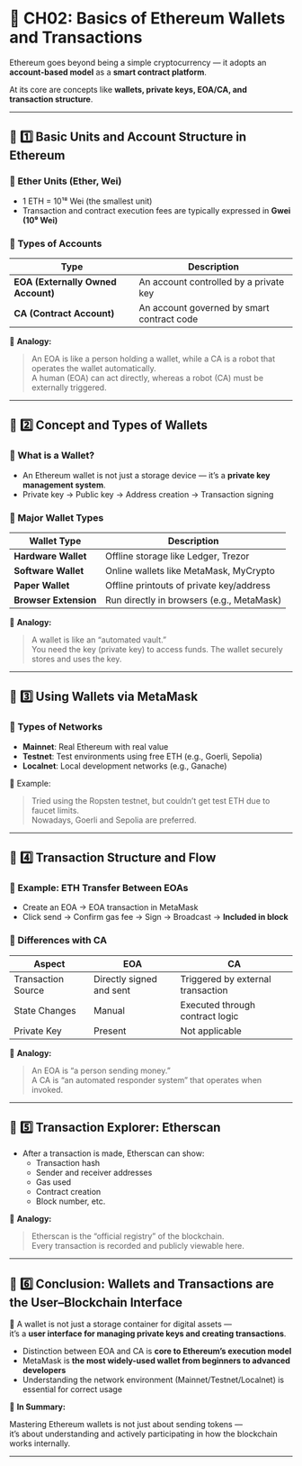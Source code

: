 # **📌 CH02: Basics of Ethereum Wallets and Transactions**

Ethereum goes beyond being a simple cryptocurrency — it adopts an **account-based model** as a **smart contract platform**.

At its core are concepts like **wallets, private keys, EOA/CA, and transaction structure**.

---

## **📌 1️⃣ Basic Units and Account Structure in Ethereum**

### **🔹 Ether Units (Ether, Wei)**

- 1 ETH = 10¹⁸ Wei (the smallest unit)
- Transaction and contract execution fees are typically expressed in **Gwei (10⁹ Wei)**

### **🔹 Types of Accounts**

| Type                               | Description                                |
| ---------------------------------- | ------------------------------------------ |
| **EOA (Externally Owned Account)** | An account controlled by a private key     |
| **CA (Contract Account)**          | An account governed by smart contract code |

📌 **Analogy:**

> An EOA is like a person holding a wallet, while a CA is a robot that operates the wallet automatically.  
> A human (EOA) can act directly, whereas a robot (CA) must be externally triggered.

---

## **📌 2️⃣ Concept and Types of Wallets**

### **🔹 What is a Wallet?**

- An Ethereum wallet is not just a storage device — it’s a **private key management system**.
- Private key → Public key → Address creation → Transaction signing

### **💼 Major Wallet Types**

| Wallet Type           | Description                               |
| --------------------- | ----------------------------------------- |
| **Hardware Wallet**   | Offline storage like Ledger, Trezor       |
| **Software Wallet**   | Online wallets like MetaMask, MyCrypto    |
| **Paper Wallet**      | Offline printouts of private key/address  |
| **Browser Extension** | Run directly in browsers (e.g., MetaMask) |

📌 **Analogy:**

> A wallet is like an “automated vault.”  
> You need the key (private key) to access funds. The wallet securely stores and uses the key.

---

## **📌 3️⃣ Using Wallets via MetaMask**

### **🔹 Types of Networks**

- **Mainnet**: Real Ethereum with real value
- **Testnet**: Test environments using free ETH (e.g., Goerli, Sepolia)
- **Localnet**: Local development networks (e.g., Ganache)

📌 Example:

> Tried using the Ropsten testnet, but couldn’t get test ETH due to faucet limits.  
> Nowadays, Goerli and Sepolia are preferred.

---

## **📌 4️⃣ Transaction Structure and Flow**

### **🔹 Example: ETH Transfer Between EOAs**

- Create an EOA → EOA transaction in MetaMask
- Click send → Confirm gas fee → Sign → Broadcast → **Included in block**

### **🔹 Differences with CA**

| Aspect             | EOA                      | CA                                |
| ------------------ | ------------------------ | --------------------------------- |
| Transaction Source | Directly signed and sent | Triggered by external transaction |
| State Changes      | Manual                   | Executed through contract logic   |
| Private Key        | Present                  | Not applicable                    |

📌 **Analogy:**

> An EOA is “a person sending money.”  
> A CA is “an automated responder system” that operates when invoked.

---

## **📌 5️⃣ Transaction Explorer: Etherscan**

- After a transaction is made, Etherscan can show:
  - Transaction hash
  - Sender and receiver addresses
  - Gas used
  - Contract creation
  - Block number, etc.

📌 **Analogy:**

> Etherscan is the “official registry” of the blockchain.  
> Every transaction is recorded and publicly viewable here.

---

## **📌 6️⃣ Conclusion: Wallets and Transactions are the User–Blockchain Interface**

📌 A wallet is not just a storage container for digital assets —  
it’s a **user interface for managing private keys and creating transactions**.

- Distinction between EOA and CA is **core to Ethereum’s execution model**
- MetaMask is **the most widely-used wallet from beginners to advanced developers**
- Understanding the network environment (Mainnet/Testnet/Localnet) is essential for correct usage

🚀 **In Summary:**

Mastering Ethereum wallets is not just about sending tokens —  
it’s about understanding and actively participating in how the blockchain works internally.

---
